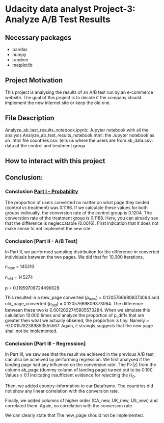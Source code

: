 # Udacity data analyst Project-3: Analyze A/B Test Results

## Necessary packages

- pandas
- numpy
- random
- matplotlib

## Project Motivation

This project is analysing the results of an A/B test run by an e-commerce website. The goal of this project is to decide if the company should implement the new internet site or keep the old one.

## File Description

Analyze_ab_test_results_notebook.ipynb: Jupyter notebook with all the analysis
Analyze_ab_test_results_notebook.html: the Jupyter notebook as an .html file
countries.csv: tells us where the users are from
ab_data.csv: data of the control and treatment group

## How to interact with this project

## Conclusion:

### Conclusion [Part I - Probability](#probability)

The proportion of users converted no matter on what page they landed (control vs treatment) was 0.1196.
If we calculate these values for both groups indivually, the conversion rate of the control group is 0.1204. The converstion rate of the treatment group is 0.1188. 
Here, you can already see that the difference is negleccatable (0.0016). First indication that it does not make sense to not implement the new site.

### Conclusion [Part II - A/B Test]

In Part II, we performed sampling distribution for the difference in converted individuals between the two pages. We did that for 10.000 iterations,

$n_{new}$ = 145310

$n_{old}$ = 145274

p = 0.11959708724499628

This resulted in a new_page converted ($p_{new}$) = 0.12057669809373064 and old_page_converted ($p_{old}$) = 0.12057669809373064. The difference between these two is 0.0012022745905573284. 
When we simulate  this calulation 10.000 times and  analyze the proportion of p_diffs that are greater then what we actually obsered, the proportion is tiny. Namely = -0.0015782389853555567. Again, it strongly suggests that the new page shall not be implemented.

### Conclusion [Part III - Regression]

In Part III, we saw see that the result we achieved in the previous A/B test can also be acheived by performing regression. We first analysed if the landing page had any influence on the conversion rate. The P>|z| from the column ab_page (dummy column of landing page) turned out to be 0.190. Values ≥ 0.1 indicating insufficient evidence for rejectinig the $H_{0}$.

Then, we added country-information to our Dataframe. The countries did not show any linear correlation with the conversion rate. 

Finally,  we added columns of higher order (CA_new, UK_new, US_new) and correlated them. Again, no correlation with the conversion rate.

We can clearly state that The new_page should not be implemented.
